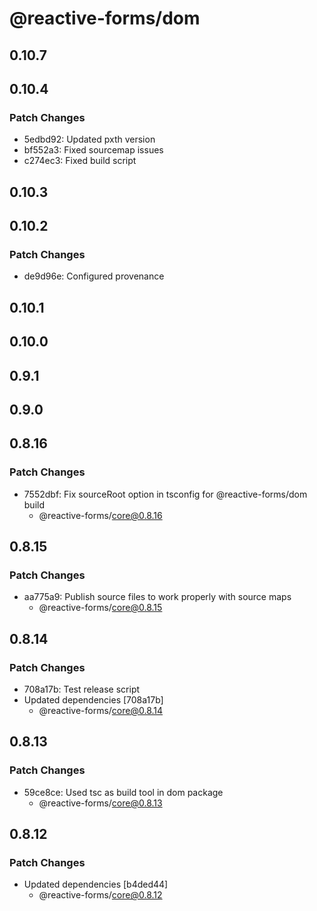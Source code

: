 # @reactive-forms/dom

## 0.10.7

## 0.10.4

### Patch Changes

-   5edbd92: Updated pxth version
-   bf552a3: Fixed sourcemap issues
-   c274ec3: Fixed build script

## 0.10.3

## 0.10.2

### Patch Changes

-   de9d96e: Configured provenance

## 0.10.1

## 0.10.0

## 0.9.1

## 0.9.0

## 0.8.16

### Patch Changes

-   7552dbf: Fix sourceRoot option in tsconfig for @reactive-forms/dom build
    -   @reactive-forms/core@0.8.16

## 0.8.15

### Patch Changes

-   aa775a9: Publish source files to work properly with source maps
    -   @reactive-forms/core@0.8.15

## 0.8.14

### Patch Changes

-   708a17b: Test release script
-   Updated dependencies [708a17b]
    -   @reactive-forms/core@0.8.14

## 0.8.13

### Patch Changes

-   59ce8ce: Used tsc as build tool in dom package
    -   @reactive-forms/core@0.8.13

## 0.8.12

### Patch Changes

-   Updated dependencies [b4ded44]
    -   @reactive-forms/core@0.8.12
